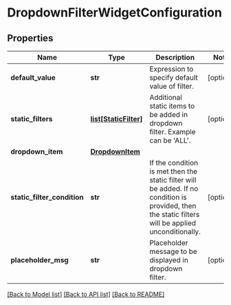 # DropdownFilterWidgetConfiguration

## Properties
Name | Type | Description | Notes
------------ | ------------- | ------------- | -------------
**default_value** | **str** | Expression to specify default value of filter. | [optional] 
**static_filters** | [**list[StaticFilter]**](StaticFilter.md) | Additional static items to be added in dropdown filter. Example can be &#x27;ALL&#x27;. | [optional] 
**dropdown_item** | [**DropdownItem**](DropdownItem.md) |  | 
**static_filter_condition** | **str** | If the condition is met then the static filter will be added. If no condition is provided, then the static filters will be applied unconditionally. | [optional] 
**placeholder_msg** | **str** | Placeholder message to be displayed in dropdown filter. | [optional] 

[[Back to Model list]](../README.md#documentation-for-models) [[Back to API list]](../README.md#documentation-for-api-endpoints) [[Back to README]](../README.md)

